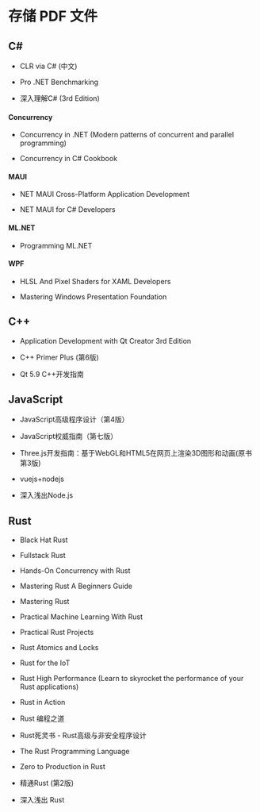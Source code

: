 # 存储 PDF 文件

## C#

- CLR via C# (中文)

- Pro .NET Benchmarking

- 深入理解C# (3rd Edition)

#### Concurrency

- Concurrency in .NET (Modern patterns of concurrent and parallel programming)

- Concurrency in C# Cookbook

#### MAUI

- NET MAUI Cross-Platform Application Development

- NET MAUI for C# Developers

#### ML.NET

- Programming ML.NET

#### WPF

- HLSL And Pixel Shaders for XAML Developers

- Mastering Windows Presentation Foundation

## C++

- Application Development with Qt Creator 3rd Edition

- C++ Primer Plus (第6版)

- Qt 5.9 C++开发指南

## JavaScript

- JavaScript高级程序设计（第4版）

- JavaScript权威指南（第七版）

- Three.js开发指南：基于WebGL和HTML5在网页上渲染3D图形和动画(原书第3版)

- vuejs+nodejs

- 深入浅出Node.js

## Rust

- Black Hat Rust

- Fullstack Rust

- Hands-On Concurrency with Rust

- Mastering Rust A Beginners Guide

- Mastering Rust

- Practical Machine Learning With Rust

- Practical Rust Projects

- Rust Atomics and Locks

- Rust for the IoT

- Rust High Performance (Learn to skyrocket the performance of your Rust applications)

- Rust in Action

- Rust 编程之道

- Rust死灵书 - Rust高级与非安全程序设计

- The Rust Programming Language

- Zero to Production in Rust

- 精通Rust (第2版)

- 深入浅出 Rust
